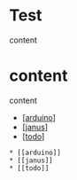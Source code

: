 # Test

content

# content

content

* [[arduino]]
* [[janus]]
* [[todo]]


```
* [[arduino]]
* [[janus]]
* [[todo]]
```

[//begin]: # "Autogenerated link references for markdown compatibility"
[arduino]: ..\Pirate-Hook\arduino "Arduino"
[janus]: ..\Pirate-Spyglass\Streamers\janus "Janus"
[todo]: ..\todo "Todo"
[//end]: # "Autogenerated link references"